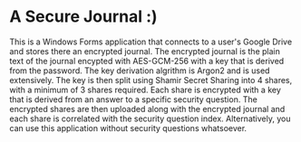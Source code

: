 # A Secure Journal :)
This is a Windows Forms application that connects to a user's Google Drive and stores there an encrypted journal.
The encrypted journal is the plain text of the journal encypted with AES-GCM-256 with a key that is derived from the password.
The key derivation algrithm is Argon2 and is used extensively.
The key is then split using Shamir Secret Sharing into 4 shares, with a minimum of 3 shares required.
Each share is encrypted with a key that is derived from an answer to a specific security question.
The encrypted shares are then uploaded along with the encrypted journal and each share is correlated with the security question index.
Alternatively, you can use this application without security questions whatsoever.
